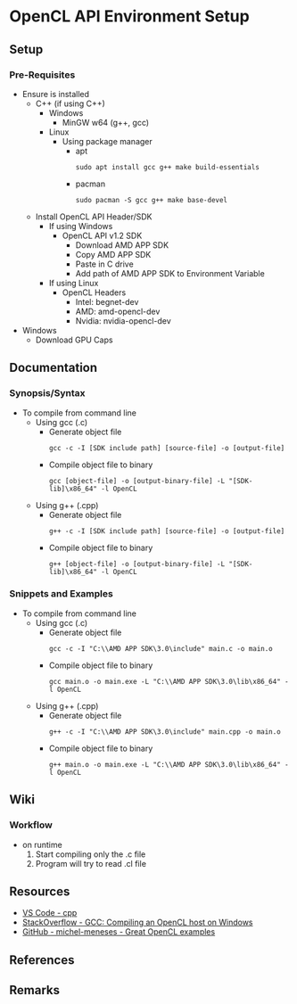 # OpenCL API Environment Setup

## Setup
### Pre-Requisites
- Ensure is installed
    - C++ (if using C++)
        - Windows
            + MinGW w64 (g++, gcc)
        - Linux
            - Using package manager
                + apt
                    ```console
                    sudo apt install gcc g++ make build-essentials
                    ```
                + pacman
                    ```console
                    sudo pacman -S gcc g++ make base-devel
                    ```
    - Install OpenCL API Header/SDK
        - If using Windows
            - OpenCL API v1.2 SDK
                - Download AMD APP SDK
                - Copy AMD APP SDK
                - Paste in C drive
                - Add path of AMD APP SDK to Environment Variable
        - If using Linux
            - OpenCL Headers
                + Intel: begnet-dev
                + AMD: amd-opencl-dev
                + Nvidia: nvidia-opencl-dev
- Windows
    + Download GPU Caps

## Documentation
### Synopsis/Syntax
- To compile from command line
    - Using gcc (.c)
        - Generate object file
            ```console
            gcc -c -I [SDK include path] [source-file] -o [output-file]
            ```
        - Compile object file to binary
            ```console
            gcc [object-file] -o [output-binary-file] -L "[SDK-lib]\x86_64" -l OpenCL
            ```
    - Using g++ (.cpp)
        - Generate object file
            ```console
            g++ -c -I [SDK include path] [source-file] -o [output-file]
            ```
        - Compile object file to binary
            ```console
            g++ [object-file] -o [output-binary-file] -L "[SDK-lib]\x86_64" -l OpenCL
            ```

### Snippets and Examples
- To compile from command line
    - Using gcc (.c)
        - Generate object file
            ```console
            gcc -c -I "C:\\AMD APP SDK\3.0\include" main.c -o main.o
            ```
        - Compile object file to binary
            ```console
            gcc main.o -o main.exe -L "C:\\AMD APP SDK\3.0\lib\x86_64" -l OpenCL
            ```
    - Using g++ (.cpp)
        - Generate object file
            ```console
            g++ -c -I "C:\\AMD APP SDK\3.0\include" main.cpp -o main.o
            ```
        - Compile object file to binary
            ```console
            g++ main.o -o main.exe -L "C:\\AMD APP SDK\3.0\lib\x86_64" -l OpenCL
            ```

## Wiki
### Workflow
- on runtime
    1. Start compiling only the .c file
    2. Program will try to read .cl file

## Resources
+ [VS Code - cpp](https://code.visualstudio.com/docs/languages/cpp)
+ [StackOverflow - GCC: Compiling an OpenCL host on Windows](https://stackoverflow.com/questions/12437776/gcc-compiling-an-opencl-host-on-windows)
+ [GitHub - michel-meneses - Great OpenCL examples](https://github.com/michel-meneses/great-opencl-examples)

## References

## Remarks
